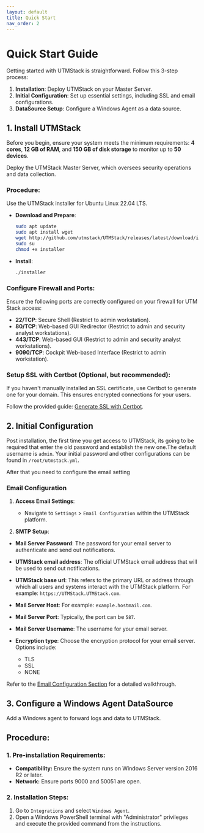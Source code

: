 ```yaml
---
layout: default
title: Quick Start
nav_order: 2
---
```


# Quick Start Guide

Getting started with UTMStack is straightforward. Follow this 3-step process:

1. **Installation**: Deploy UTMStack on your Master Server.
2. **Initial Configuration**: Set up essential settings, including SSL and email configurations.
3. **DataSource Setup**: Configure a Windows Agent as a data source.

## 1. Install UTMStack

Before you begin, ensure your system meets the minimum requirements: **4 cores**, **12 GB of RAM**, and **150 GB of disk storage** to monitor up to **50 devices**.

Deploy the UTMStack Master Server, which oversees security operations and data collection.

### **Procedure**:

Use the UTMStack installer for Ubuntu Linux 22.04 LTS.

- **Download and Prepare**:  
    ```bash
    sudo apt update
    sudo apt install wget
    wget http://github.com/utmstack/UTMStack/releases/latest/download/installer
    sudo su
    chmod +x installer
    ```

- **Install**:  
    ```bash
    ./installer
    ```

### **Configure Firewall and Ports**:

Ensure the following ports are correctly configured on your firewall for UTM Stack access:

- **22/TCP**: Secure Shell (Restrict to admin workstation).
- **80/TCP**: Web-based GUI Redirector (Restrict to admin and security analyst workstations).
- **443/TCP**: Web-based GUI (Restrict to admin and security analyst workstations).
- **9090/TCP**: Cockpit Web-based Interface (Restrict to admin workstation).

### Setup SSL with Certbot (Optional, but recommended):
If you haven't manually installed an SSL certificate, use Certbot to generate one for your domain. This ensures encrypted connections for your users.

Follow the provided guide: [Generate SSL with Certbot](./Installation/SSLConfiguration).


## 2. Initial Configuration

Post installation, the first time you get access to UTMStack, its going to be required that enter the old password and establish the new one.The default username is `admin`. Your initial password and other configurations can be found in `/root/utmstack.yml`.
 
 After that you need to configure the email setting
 
###  **Email Configuration**

1. **Access Email Settings**:
    - Navigate to `Settings` > `Email Configuration` within the UTMStack platform.


2. **SMTP Setup**:
- **Mail Server Password**: The password for your email server to authenticate and send out notifications.

- **UTMStack email address**: The official UTMStack email address that will be used to send out notifications.

- **UTMStack base url**: This refers to the primary URL or address through which all users and systems interact with the UTMStack platform.  For example: `https://UTMStack.UTMStack.com`.

- **Mail Server Host**: For example: `example.hostmail.com`.

- **Mail Server Port**: Typically, the port can be `587`.

- **Mail Server Username**: The username for your email server.

- **Encryption type**: Choose the encryption protocol for your email server. Options include:
  - TLS
  - SSL
  - NONE 

 Refer to the [Email Configuration Section](./UTMStackComponents/Configuration/ApplicationSetting) for a detailed walkthrough.

## 3. Configure a Windows Agent DataSource

Add a Windows agent to forward logs and data to UTMStack.

## Procedure:

### 1. Pre-installation Requirements:
   * **Compatibility:** Ensure the system runs on Windows Server version 2016 R2 or later.
   * **Network:** Ensure ports 9000 and 50051 are open.

### 2. Installation Steps:
   1. Go to `Integrations` and select `Windows Agent`.
   2. Open a Windows PowerShell terminal with "Administrator" privileges and execute the provided command from the instructions.




